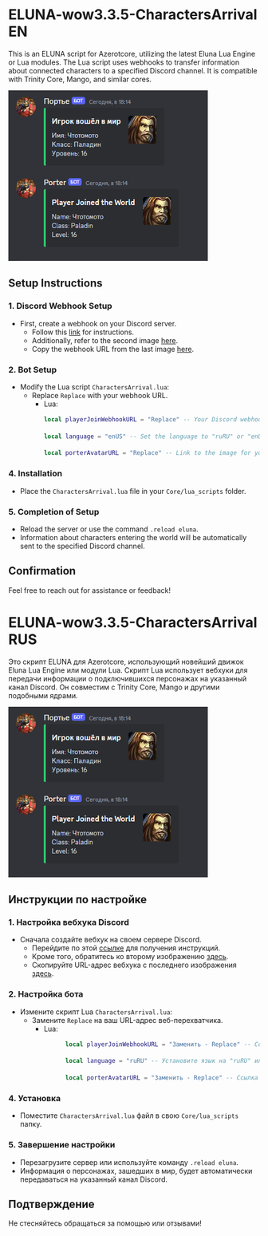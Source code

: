 # ELUNA-wow3.3.5-CharactersArrival EN

This is an ELUNA script for  Azerotcore, utilizing the latest Eluna Lua Engine or Lua modules. The Lua script uses webhooks to transfer information about connected characters to a specified Discord channel. It is compatible with Trinity Core, Mango, and similar cores.

![image](https://github.com/saligin/-ELUNA--wow3.3.5-CharactersArrival/blob/main/images/dsbb.png)

## Setup Instructions

### 1. Discord Webhook Setup
- First, create a webhook on your Discord server.
  - Follow this [link](/images/1.png) for instructions.
  - Additionally, refer to the second image [here](/images/2.png).
  - Copy the webhook URL from the last image [here](/images/3.png).

### 2. Bot Setup
- Modify the Lua script `CharactersArrival.lua`:
  - Replace `Replace` with your webhook URL.
    - Lua:
      ```lua
      local playerJoinWebhookURL = "Replace" -- Your Discord webhook link

      local language = "enUS" -- Set the language to "ruRU" or "enUS"

      local porterAvatarURL = "Replace" -- Link to the image for your bot
      ```

### 4. Installation
- Place the `CharactersArrival.lua` file in your `Core/lua_scripts` folder.

### 5. Completion of Setup
- Reload the server or use the command `.reload eluna`.
- Information about characters entering the world will be automatically sent to the specified Discord channel.

## Confirmation

Feel free to reach out for assistance or feedback!

# ELUNA-wow3.3.5-CharactersArrival RUS

Это скрипт ELUNA для Azerotcore, использующий новейший движок Eluna Lua Engine или модули Lua. Скрипт Lua использует вебхуки для передачи информации о подключившихся персонажах на указанный канал Discord. Он совместим с Trinity Core, Mango и другими подобными ядрами.

![image](https://github.com/saligin/-ELUNA--wow3.3.5-CharactersArrival/blob/main/images/dsbb.png)

## Инструкции по настройке

### 1. Настройка вебхука Discord
- Сначала создайте вебхук на своем сервере Discord.
  - Перейдите по этой [ссылке](/images/1.png) для получения инструкций.
  - Кроме того, обратитесь ко второму изображению [здесь](/images/2.png).
  - Скопируйте URL-адрес вебхука с последнего изображения [здесь](/images/3.png).

### 2. Настройка бота
- Измените скрипт Lua `CharactersArrival.lua`:
  - Замените `Replace` на ваш URL-адрес веб-перехватчика.
    - Lua:
      ```lua
			local playerJoinWebhookURL = "Заменить - Replace" -- Ссылка на ваш Discord webhook 

			local language = "ruRU" -- Установите язык на "ruRU" или "enUS"

			local porterAvatarURL = "Заменить - Replace" -- Ссылка на изображение для вашего бота
      ```

### 4. Установка
- Поместите `CharactersArrival.lua` файл в свою `Core/lua_scripts` папку.

### 5. Завершение настройки
- Перезагрузите сервер или используйте команду `.reload eluna`.
- Информация о персонажах, зашедших в мир, будет автоматически передаваться на указанный канал Discord.

## Подтверждение

Не стесняйтесь обращаться за помощью или отзывами!

